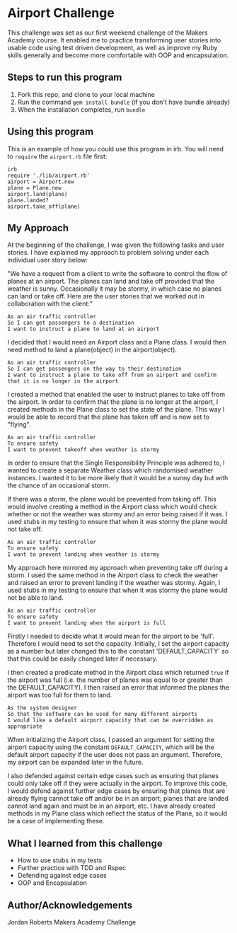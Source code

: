 Airport Challenge
=================

This challenge was set as our first weekend challenge of the Makers Academy course. It enabled me to practice transforming user stories into usable code using test driven development, as well as improve my Ruby skills generally and become more comfortable with OOP and encapsulation.

Steps to run this program
-------

1. Fork this repo, and clone to your local machine
2. Run the command `gem install bundle` (if you don't have bundle already)
3. When the installation completes, run `bundle`

Using this program
-------

This is an example of how you could use this program in irb. You will need to `require` the `airport.rb` file first:
```
irb
require './lib/airport.rb'
airport = Airport.new
plane = Plane.new
airport.land(plane)
plane.landed?
airport.take_off(plane)
```

My Approach
---------

At the beginning of the challenge, I was given the following tasks and user stories. I have explained my approach to problem solving under each individual user story below:

"We have a request from a client to write the software to control the flow of planes at an airport. The planes can land and take off provided that the weather is sunny. Occasionally it may be stormy, in which case no planes can land or take off.  Here are the user stories that we worked out in collaboration with the client:"

```
As an air traffic controller
So I can get passengers to a destination
I want to instruct a plane to land at an airport
```
I decided that I would need an Airport class and a Plane class. I would then need method to land a plane(object) in the airport(object).

```
As an air traffic controller
So I can get passengers on the way to their destination
I want to instruct a plane to take off from an airport and confirm that it is no longer in the airport
```
I created a method that enabled the user to instruct planes to take off from the airport. In order to confirm that the plane is no longer at the airport, I created methods in the Plane class to set the state of the plane. This way I would be able to record that the plane has taken off and is now set to "flying".

```
As an air traffic controller
To ensure safety
I want to prevent takeoff when weather is stormy
```
In order to ensure that the Single Responsibility Principle was adhered to, I wanted to create a separate Weather class which randomised weather instances. I wanted it to be more likely that it would be a sunny day but with the chance of an occasional storm.

If there was a storm, the plane would be prevented from taking off. This would involve creating a method in the Airport class which would check whether or not the weather was stormy and an error being raised if it was. I used stubs in my testing to ensure that when it was stormy the plane would not take off.

```
As an air traffic controller
To ensure safety
I want to prevent landing when weather is stormy
```
My approach here mirrored my approach when preventing take off during a storm. I used the same method in the Airport class to check the weather and raised an error to prevent landing if the weather was stormy. Again, I used stubs in my testing to ensure that when it was stormy the plane would not be able to land.

```
As an air traffic controller
To ensure safety
I want to prevent landing when the airport is full
```
Firstly I needed to decide what it would mean for the airport to be 'full'. Therefore I would need to set the capacity. Initially, I set the airport capacity as a number but later changed this to the constant 'DEFAULT_CAPACITY' so that this could be easily changed later if necessary.

I then created a predicate method in the Airport class which returned `true` if the airport was full  (i.e. the number of planes was equal to or greater than the DEFAULT_CAPACITY). I then raised an error that informed the planes the airport was too full for them to land.

```
As the system designer
So that the software can be used for many different airports
I would like a default airport capacity that can be overridden as appropriate
```
When initializing the Airport class, I passed an argument for setting the airport capacity using the constant `DEFAULT_CAPACITY`, which will be the default airport capacity if the user does not pass an argument. Therefore, my airport can be expanded later in the future.

I also defended against certain edge cases such as ensuring that planes could only take off if they were actually in the airport. To improve this code, I would defend against further edge cases by ensuring that planes that are already flying cannot take off and/or be in an airport; planes that are landed cannot land again and must be in an airport, etc. I have already created methods in my Plane class which reflect the status of the Plane, so it would be a case of implementing these. 

What I learned from this challenge
-----
* How to use stubs in my tests
* Further practice with TDD and Rspec
* Defending against edge cases
* OOP and Encapsulation


Author/Acknowledgements
-----
Jordan Roberts
Makers Academy Challenge

